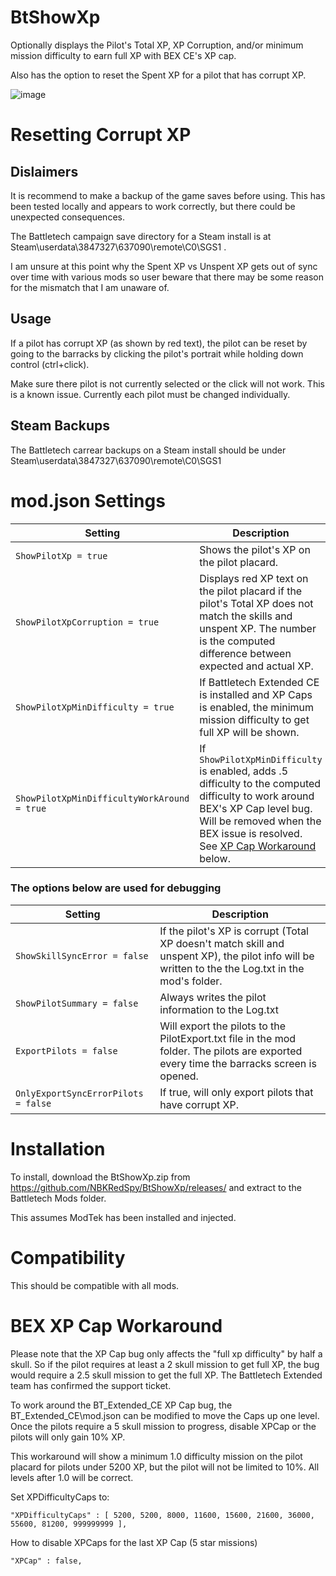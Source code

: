 # BtShowXp

Optionally displays the Pilot's Total XP, XP Corruption, and/or minimum mission difficulty to earn full XP with BEX CE's XP cap.

Also has the option to reset the Spent XP for a pilot that has corrupt XP.

![image](https://user-images.githubusercontent.com/54865934/167340694-3a7b06e3-da51-44ce-b20d-23f89ca9f49f.png)



# Resetting Corrupt XP
## Dislaimers
It is recommend to make a backup of the game saves before using.  This has been tested locally and appears to work correctly, but there could be unexpected consequences.

The Battletech campaign save directory for a Steam install is at Steam\userdata\3847327\637090\remote\C0\SGS1 . 

I am unsure at this point why the Spent XP vs Unspent XP gets out of sync over time with various mods so user beware that there may be some reason for the mismatch that I am unaware of.  

## Usage
If a pilot has corrupt XP (as shown by red text), the pilot can be reset by going to the barracks by clicking the pilot's portrait while holding down control (ctrl+click).

Make sure there pilot is not currently selected or the click will not work.  This is a known issue.
Currently each pilot must be changed individually.

## Steam Backups
The Battletech carrear backups on a Steam install should be under Steam\userdata\3847327\637090\remote\C0\SGS1

# mod.json Settings

Setting | Description
---|---|
|```ShowPilotXp = true``` | Shows the pilot's XP on the pilot placard.
|```ShowPilotXpCorruption = true``` | Displays red XP text on the pilot placard if the pilot's Total XP does not match the skills and unspent XP.  The number is the computed difference between expected and actual XP.
|```ShowPilotXpMinDifficulty = true``` | If Battletech Extended CE is installed and XP Caps is enabled, the minimum mission difficulty to get full XP will be shown.
|```ShowPilotXpMinDifficultyWorkAround = true``` | If ```ShowPilotXpMinDifficulty``` is enabled, adds .5 difficulty to the computed difficulty to work around BEX's XP Cap level bug.  Will be removed when the BEX issue is resolved.  See [XP Cap Workaround](#bex-xp-cap-workaround) below.

### The options below are used for debugging

Setting | Description
---|---|
|```ShowSkillSyncError = false``` | If the pilot's XP is corrupt (Total XP doesn't match skill and unspent XP), the pilot info will be written to the the Log.txt in the mod's folder.
|```ShowPilotSummary = false``` | Always writes the pilot information to the Log.txt
|```ExportPilots = false```  |Will export the pilots to the PilotExport.txt file in the mod folder.  The pilots are exported every time the barracks screen is opened.
|```OnlyExportSyncErrorPilots = false``` | If true, will only export pilots that have corrupt XP.


# Installation
To install, download the BtShowXp.zip from https://github.com/NBKRedSpy/BtShowXp/releases/ and extract to the Battletech Mods folder.

This assumes ModTek has been installed and injected.


# Compatibility
This should be compatible with all mods.


# BEX XP Cap Workaround

Please note that the XP Cap bug only affects the "full xp difficulty" by half a skull.  So if the pilot requires at least a 2 skull mission to get full XP, the bug would require a 2.5 skull mission to get the full XP.  The Battletech Extended team has confirmed the support ticket.

To work around the BT_Extended_CE XP Cap bug, the BT_Extended_CE\mod.json can be modified to move the Caps up one level.  
Once the pilots require a 5 skull mission to progress, disable XPCap or the pilots will only gain 10% XP.

This workaround will show a minimum 1.0 difficulty mission on the pilot placard for pilots under 5200 XP, but the pilot will not be limited to 10%.  All levels after 1.0 will be correct.

Set XPDifficultyCaps to:
```
"XPDifficultyCaps" : [ 5200, 5200, 8000, 11600, 15600, 21600, 36000, 55600, 81200, 999999999 ],
```

How to disable XPCaps for the last XP Cap (5 star missions)
```
"XPCap" : false,
```

